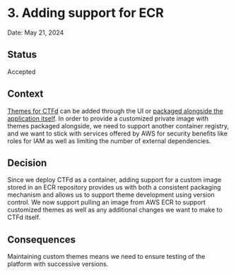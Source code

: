 # 3. Adding support for ECR

Date: May 21, 2024

## Status

Accepted


## Context

[Themes for CTFd](https://docs.ctfd.io/docs/themes/overview/) can be added through the UI or [packaged alongside the application itself](https://docs.ctfd.io/docs/themes/overview/#self-hosted-ctfd). In order to provide a customized private image with themes packaged alongside, we need to support another container registry, and we want to stick with services offered by AWS for security benefits like roles for IAM as well as limiting the number of external dependencies.

## Decision

Since we deploy CTFd as a container, adding support for a custom image stored in an ECR repository provides us with both a consistent packaging mechanism and allows us to support theme development using version control. We now support pulling an image from AWS ECR to support customized themes as well as any additional changes we want to make to CTFd itself.

## Consequences

Maintaining custom themes means we need to ensure testing of the platform with successive versions.
